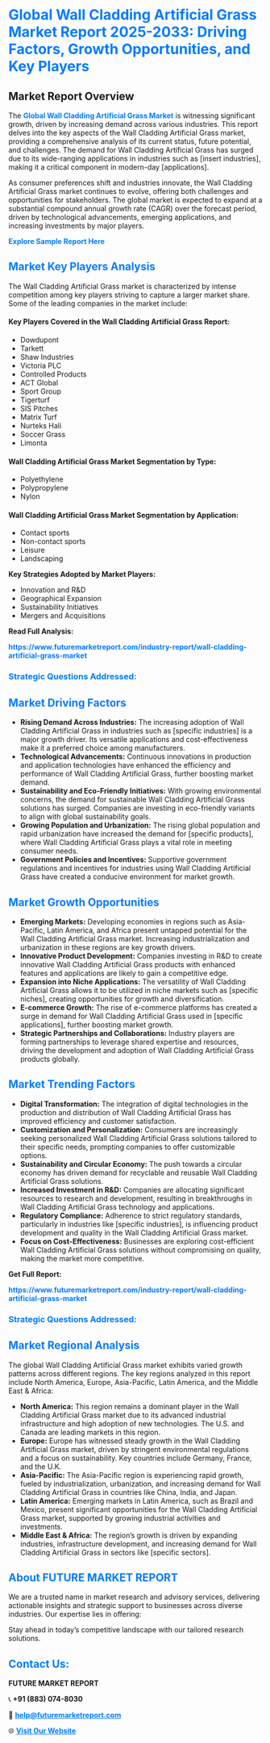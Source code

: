 <h1 style="color: #007BFF;">Global Wall Cladding Artificial Grass Market Report 2025-2033: Driving Factors, Growth Opportunities, and Key Players</h1>

<section id="overview">
<h2>Market Report Overview</h2>
<p>The <a href="https://www.futuremarketreport.com/industry-report/wall-cladding-artificial-grass-market" style="color: #007BFF; text-decoration: none;"><strong>Global Wall Cladding Artificial Grass Market</strong></a> is witnessing significant growth, driven by increasing demand across various industries. This report delves into the key aspects of the Wall Cladding Artificial Grass market, providing a comprehensive analysis of its current status, future potential, and challenges. The demand for Wall Cladding Artificial Grass has surged due to its wide-ranging applications in industries such as [insert industries], making it a critical component in modern-day [applications].</p>
<p>As consumer preferences shift and industries innovate, the Wall Cladding Artificial Grass market continues to evolve, offering both challenges and opportunities for stakeholders. The global market is expected to expand at a substantial compound annual growth rate (CAGR) over the forecast period, driven by technological advancements, emerging applications, and increasing investments by major players.</p>
</section>

<section id="overview">
<p><a href="https://www.futuremarketreport.com/request-sample/reportId=54111" style="color: #007BFF; text-decoration: none;"><strong>Explore Sample Report Here</strong></a></p>
</section>

<section id="key-players">
<h2 style="color: #007BFF;">Market Key Players Analysis</h2>
<p>The Wall Cladding Artificial Grass market is characterized by intense competition among key players striving to capture a larger market share. Some of the leading companies in the market include:</p>
<h4>Key Players Covered in the Wall Cladding Artificial Grass Report:</h4>
<ul><li>Dowdupont</li><li>Tarkett</li><li>Shaw Industries</li><li>Victoria PLC</li><li>Controlled Products</li><li>ACT Global</li><li>Sport Group</li><li>Tigerturf</li><li>SIS Pitches</li><li>Matrix Turf</li><li>Nurteks Hali</li><li>Soccer Grass</li><li>Limonta</li></ul>
<h4>Wall Cladding Artificial Grass Market Segmentation by Type:</h4>
<ul><li>Polyethylene</li><li>Polypropylene</li><li>Nylon</li></ul>

<h4>Wall Cladding Artificial Grass Market Segmentation by Application:</h4>
<ul><li>Contact sports</li><li>Non-contact sports</li><li>Leisure</li><li>Landscaping</li></ul>
<p><strong>Key Strategies Adopted by Market Players:</strong></p>
<ul>
<li>Innovation and R&D</li>
<li>Geographical Expansion</li>
<li>Sustainability Initiatives</li>
<li>Mergers and Acquisitions</li>
</ul>
</section>

<section>
<p><strong>Read Full Analysis: </strong></p><a href="https://www.futuremarketreport.com/industry-report/wall-cladding-artificial-grass-market" style="color: #007BFF; text-decoration: none;"><strong>https://www.futuremarketreport.com/industry-report/wall-cladding-artificial-grass-market</strong></a>
<h3 style="color: #007BFF;">Strategic Questions Addressed:</h3>
</section>

<section id="driving-factors">
<h2 style="color: #007BFF;">Market Driving Factors</h2>
<ul>
<li><strong>Rising Demand Across Industries:</strong> The increasing adoption of Wall Cladding Artificial Grass in industries such as [specific industries] is a major growth driver. Its versatile applications and cost-effectiveness make it a preferred choice among manufacturers.</li>
<li><strong>Technological Advancements:</strong> Continuous innovations in production and application technologies have enhanced the efficiency and performance of Wall Cladding Artificial Grass, further boosting market demand.</li>
<li><strong>Sustainability and Eco-Friendly Initiatives:</strong> With growing environmental concerns, the demand for sustainable Wall Cladding Artificial Grass solutions has surged. Companies are investing in eco-friendly variants to align with global sustainability goals.</li>
<li><strong>Growing Population and Urbanization:</strong> The rising global population and rapid urbanization have increased the demand for [specific products], where Wall Cladding Artificial Grass plays a vital role in meeting consumer needs.</li>
<li><strong>Government Policies and Incentives:</strong> Supportive government regulations and incentives for industries using Wall Cladding Artificial Grass have created a conducive environment for market growth.</li>
</ul>
</section>

<section id="growth-opportunities">
<h2 style="color: #007BFF;">Market Growth Opportunities</h2>
<ul>
<li><strong>Emerging Markets:</strong> Developing economies in regions such as Asia-Pacific, Latin America, and Africa present untapped potential for the Wall Cladding Artificial Grass market. Increasing industrialization and urbanization in these regions are key growth drivers.</li>
<li><strong>Innovative Product Development:</strong> Companies investing in R&D to create innovative Wall Cladding Artificial Grass products with enhanced features and applications are likely to gain a competitive edge.</li>
<li><strong>Expansion into Niche Applications:</strong> The versatility of Wall Cladding Artificial Grass allows it to be utilized in niche markets such as [specific niches], creating opportunities for growth and diversification.</li>
<li><strong>E-commerce Growth:</strong> The rise of e-commerce platforms has created a surge in demand for Wall Cladding Artificial Grass used in [specific applications], further boosting market growth.</li>
<li><strong>Strategic Partnerships and Collaborations:</strong> Industry players are forming partnerships to leverage shared expertise and resources, driving the development and adoption of Wall Cladding Artificial Grass products globally.</li>
</ul>
</section>

<section id="trending-factors">
<h2 style="color: #007BFF;">Market Trending Factors</h2>
<ul>
<li><strong>Digital Transformation:</strong> The integration of digital technologies in the production and distribution of Wall Cladding Artificial Grass has improved efficiency and customer satisfaction.</li>
<li><strong>Customization and Personalization:</strong> Consumers are increasingly seeking personalized Wall Cladding Artificial Grass solutions tailored to their specific needs, prompting companies to offer customizable options.</li>
<li><strong>Sustainability and Circular Economy:</strong> The push towards a circular economy has driven demand for recyclable and reusable Wall Cladding Artificial Grass solutions.</li>
<li><strong>Increased Investment in R&D:</strong> Companies are allocating significant resources to research and development, resulting in breakthroughs in Wall Cladding Artificial Grass technology and applications.</li>
<li><strong>Regulatory Compliance:</strong> Adherence to strict regulatory standards, particularly in industries like [specific industries], is influencing product development and quality in the Wall Cladding Artificial Grass market.</li>
<li><strong>Focus on Cost-Effectiveness:</strong> Businesses are exploring cost-efficient Wall Cladding Artificial Grass solutions without compromising on quality, making the market more competitive.</li>
</ul>
</section>

<section>
<p><strong>Get Full Report: </strong></p><a href="https://www.futuremarketreport.com/industry-report/wall-cladding-artificial-grass-market" style="color: #007BFF; text-decoration: none;"><strong>https://www.futuremarketreport.com/industry-report/wall-cladding-artificial-grass-market</strong></a>
<h3 style="color: #007BFF;">Strategic Questions Addressed:</h3>
</section>


<section id="regional-analysis">
<h2 style="color: #007BFF;">Market Regional Analysis</h2>
<p>The global Wall Cladding Artificial Grass market exhibits varied growth patterns across different regions. The key regions analyzed in this report include North America, Europe, Asia-Pacific, Latin America, and the Middle East & Africa:</p>
<ul>
<li><strong>North America:</strong> This region remains a dominant player in the Wall Cladding Artificial Grass market due to its advanced industrial infrastructure and high adoption of new technologies. The U.S. and Canada are leading markets in this region.</li>
<li><strong>Europe:</strong> Europe has witnessed steady growth in the Wall Cladding Artificial Grass market, driven by stringent environmental regulations and a focus on sustainability. Key countries include Germany, France, and the U.K.</li>
<li><strong>Asia-Pacific:</strong> The Asia-Pacific region is experiencing rapid growth, fueled by industrialization, urbanization, and increasing demand for Wall Cladding Artificial Grass in countries like China, India, and Japan.</li>
<li><strong>Latin America:</strong> Emerging markets in Latin America, such as Brazil and Mexico, present significant opportunities for the Wall Cladding Artificial Grass market, supported by growing industrial activities and investments.</li>
<li><strong>Middle East & Africa:</strong> The region’s growth is driven by expanding industries, infrastructure development, and increasing demand for Wall Cladding Artificial Grass in sectors like [specific sectors].</li>
</ul>
</section>

<footer>
<h2 style="color: #007BFF;">About FUTURE MARKET REPORT</h2>
<p>We are a trusted name in market research and advisory services, delivering actionable insights and strategic support to businesses across diverse industries. Our expertise lies in offering:</p>

<p>Stay ahead in today’s competitive landscape with our tailored research solutions.</p>

<h2 style="color: #007BFF;">Contact Us:</h2>
<p><strong>FUTURE MARKET REPORT</strong></p>
<p>📞 <strong>+91 (883) 074-8030</strong></p>
<p>📧 <strong><a href="mailto:help@futuremarketreport.com" style="color: #007BFF;">help@futuremarketreport.com</a></strong></p>
<p>🌐 <strong><a href="https://www.futuremarketreport.com/" style="color: #007BFF;">Visit Our Website</a></strong></p>
</footer>